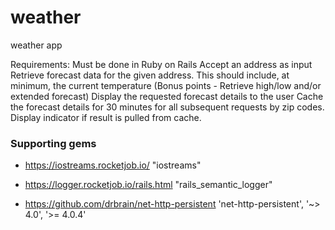 # weather
weather app

Requirements:
Must be done in Ruby on Rails
Accept an address as input
Retrieve forecast data for the given address. This should include, at minimum, the current temperature (Bonus points - Retrieve high/low and/or extended forecast)
Display the requested forecast details to the user
Cache the forecast details for 30 minutes for all subsequent requests by zip codes. Display indicator if result is pulled from cache.

### Supporting gems
* https://iostreams.rocketjob.io/
"iostreams"

* https://logger.rocketjob.io/rails.html
"rails_semantic_logger"

* https://github.com/drbrain/net-http-persistent
'net-http-persistent', '~> 4.0', '>= 4.0.4'

